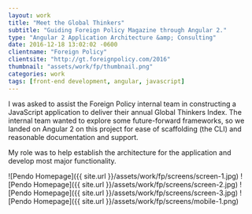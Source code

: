 ```yaml
---
layout: work
title: "Meet the Global Thinkers"
subtitle: "Guiding Foreign Policy Magazine through Angular 2."
type: "Angular 2 Application Architecture &amp; Consulting"
date: 2016-12-18 13:02:02 -0600
clientname: "Foreign Policy"
clientsite: "http://gt.foreignpolicy.com/2016"
thumbnail: "assets/work/fp/thumbnail.png"
categories: work
tags: [front-end development, angular, javascript]
---
```


<div class="content">

<p>I was asked to assist the Foreign Policy internal team in constructing a JavaScript application to deliver their annual Global Thinkers Index. The internal team wanted to explore some future-forward frameworks, so we landed on Angular 2 on this project for ease of scaffolding (the CLI) and reasonable documentation and support.</p>

<p>My role was to help establish the architecture for the application and develop most major functionality.</p>

</div>

<span class="jux-img">
    ![Pendo Homepage]({{ site.url }}/assets/work/fp/screens/screen-1.jpg)
</span>
<span class="jux-img">
    ![Pendo Homepage]({{ site.url }}/assets/work/fp/screens/screen-2.jpg)
</span>

<span class="jux-img">
    ![Pendo Homepage]({{ site.url }}/assets/work/fp/screens/screen-3.jpg)
    <span class="top-img">
    ![Pendo Homepage]({{ site.url }}/assets/work/fp/screens/mobile-1.png)
    </span>
</span>
